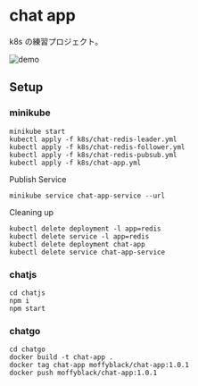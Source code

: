 # chat app

k8s の練習プロジェクト。

![demo](https://user-images.githubusercontent.com/58592807/209473332-d8d3465f-0fe2-4dca-a4ed-39c7e2e02461.gif)

## Setup

### minikube

```
minikube start
kubectl apply -f k8s/chat-redis-leader.yml
kubectl apply -f k8s/chat-redis-follower.yml
kubectl apply -f k8s/chat-redis-pubsub.yml
kubectl apply -f k8s/chat-app.yml
```

Publish Service

```
minikube service chat-app-service --url
```

Cleaning up

```
kubectl delete deployment -l app=redis
kubectl delete service -l app=redis
kubectl delete deployment chat-app
kubectl delete service chat-app-service
```

### chatjs

```
cd chatjs
npm i
npm start
```

### chatgo

```
cd chatgo
docker build -t chat-app .
docker tag chat-app moffyblack/chat-app:1.0.1
docker push moffyblack/chat-app:1.0.1
```
